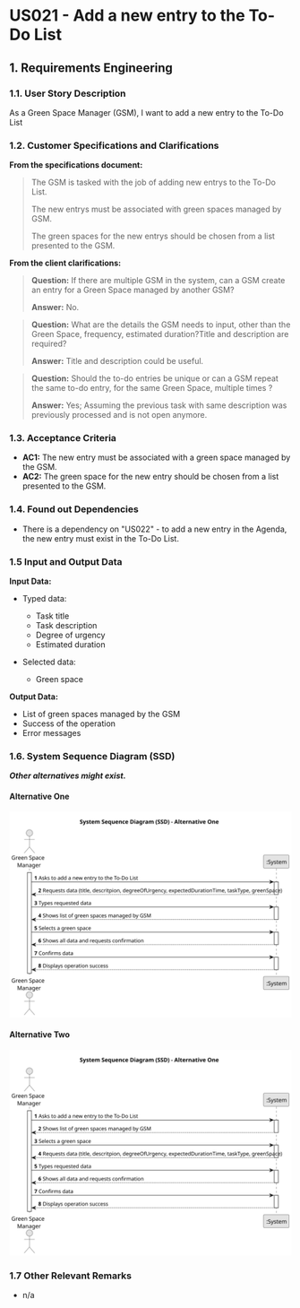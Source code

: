 # US021 - Add a new entry to the To-Do List 


## 1. Requirements Engineering

### 1.1. User Story Description

As a Green Space Manager (GSM), I want to add a new entry to the To-Do List

### 1.2. Customer Specifications and Clarifications 

**From the specifications document:**

>	The GSM is tasked with the job of adding new entrys to the To-Do List.
>
>	The new entrys must be associated with green spaces managed by GSM.
>
>   The green spaces for the new entrys should be chosen from a list presented to the GSM.


**From the client clarifications:**

> **Question:** If there are multiple GSM in the system, can a GSM create an entry for a Green Space managed by another GSM?
>
> **Answer:** No.

> **Question:** What are the details the GSM needs to input, other than the Green Space, frequency, estimated duration?Title and description are required?
>
> **Answer:** Title and description could be useful.

> **Question:** Should the to-do entries be unique or can a GSM repeat the same to-do entry, for the same Green Space, multiple times ?
> 
> **Answer:** Yes; Assuming the previous task with same description was previously processed and is not open anymore.

### 1.3. Acceptance Criteria

* **AC1:** The new entry must be associated with a green space managed by the GSM.
* **AC2:** The green space for the new entry should be chosen from a list presented to the GSM.

### 1.4. Found out Dependencies

* There is a dependency on "US022" - to add a new entry in the Agenda, the new entry must exist in the To-Do List.

### 1.5 Input and Output Data

**Input Data:**

* Typed data:
    * Task title
    * Task description
    * Degree of urgency
    * Estimated duration

	
* Selected data:
    * Green space

**Output Data:**

* List of green spaces managed by the GSM
* Success of the operation
* Error messages

### 1.6. System Sequence Diagram (SSD)

**_Other alternatives might exist._**

#### Alternative One

![System Sequence Diagram - Alternative One](svg/us021-system-sequence-diagram-alternative-one.svg)

#### Alternative Two

![System Sequence Diagram - Alternative Two](svg/us021-system-sequence-diagram-alternative-two.svg)

### 1.7 Other Relevant Remarks

* n/a